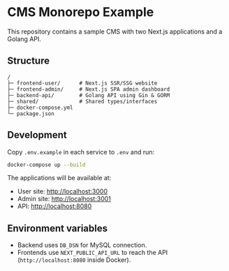 # CMS Monorepo Example

This repository contains a sample CMS with two Next.js applications and a Golang API.

## Structure

```
/
├─ frontend-user/      # Next.js SSR/SSG website
├─ frontend-admin/     # Next.js SPA admin dashboard
├─ backend-api/        # Golang API using Gin & GORM
├─ shared/             # Shared types/interfaces
├─ docker-compose.yml
└─ package.json
```

## Development

Copy `.env.example` in each service to `.env` and run:

```bash
docker-compose up --build
```

The applications will be available at:
- User site: <http://localhost:3000>
- Admin site: <http://localhost:3001>
- API: <http://localhost:8080>

## Environment variables

- Backend uses `DB_DSN` for MySQL connection.
- Frontends use `NEXT_PUBLIC_API_URL` to reach the API (`http://localhost:8080` inside Docker).
